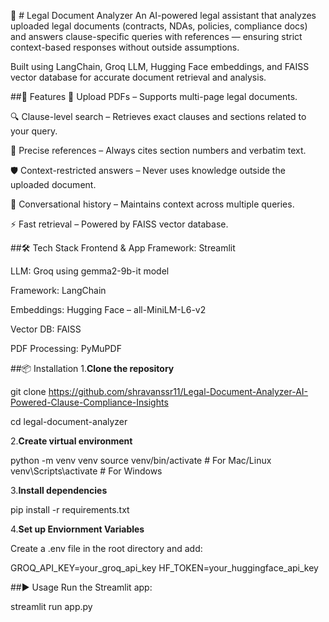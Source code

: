 📜 # Legal Document Analyzer
An AI-powered legal assistant that analyzes uploaded legal documents (contracts, NDAs, policies, compliance docs) and answers clause-specific queries with references — ensuring strict context-based responses without outside assumptions.

Built using LangChain, Groq LLM, Hugging Face embeddings, and FAISS vector database for accurate document retrieval and analysis.

##🚀 Features
📂 Upload PDFs – Supports multi-page legal documents.

🔍 Clause-level search – Retrieves exact clauses and sections related to your query.

📑 Precise references – Always cites section numbers and verbatim text.

🛡️ Context-restricted answers – Never uses knowledge outside the uploaded document.

💬 Conversational history – Maintains context across multiple queries.

⚡ Fast retrieval – Powered by FAISS vector database.

##🛠️ Tech Stack
Frontend & App Framework: Streamlit

LLM: Groq using gemma2-9b-it model

Framework: LangChain

Embeddings: Hugging Face – all-MiniLM-L6-v2

Vector DB: FAISS

PDF Processing: PyMuPDF

##📦 Installation
1.**Clone the repository**


git clone https://github.com/shravanssr11/Legal-Document-Analyzer-AI-Powered-Clause-Compliance-Insights

cd legal-document-analyzer

2.**Create virtual environment**

python -m venv venv
source venv/bin/activate   # For Mac/Linux
venv\Scripts\activate      # For Windows

3.**Install dependencies**

pip install -r requirements.txt

4.**Set up Enviornment Variables**

Create a .env file in the root directory and add:

GROQ_API_KEY=your_groq_api_key
HF_TOKEN=your_huggingface_api_key

##▶️ Usage
Run the Streamlit app:

streamlit run app.py

